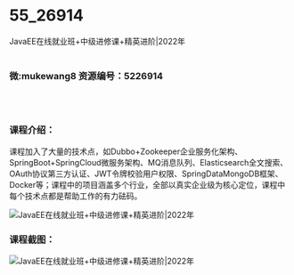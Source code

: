 # 55_26914
JavaEE在线就业班+中级进修课+精英进阶|2022年
<br/></br>
<h3>微:mukewang8 资源编号：5226914</h3>
<br/></br>
<h3>课程介绍：</h3>
<p>课程加入了大量的技术点，如Dubbo+Zookeeper企业服务化架构、SpringBoot+SpringCloud微服务架构、MQ消息队列、Elasticsearch全文搜索、 OAuth协议第三方认证、JWT令牌校验用户权限、SpringDataMongoDB框架、 Docker等；课程中的项目涵盖多个行业，全部以真实企业级为核心定位，课程中每个技术点都是帮助工作的有力砝码。</p>
<p><img src="https://www.ko996.com/wp-content/uploads/img/2022/10/1-31-300x189.png" alt="JavaEE在线就业班+中级进修课+精英进阶|2022年"></p>
<div class="info-desc">
<h3>课程截图：</h3>
<p><img src="https://www.ko996.com/wp-content/uploads/img/2022/10/2-33.png" alt="JavaEE在线就业班+中级进修课+精英进阶|2022年"></p>


			
</div>
